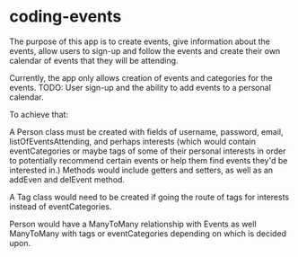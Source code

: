 # coding-events
The purpose of this app is to create events, give information about the events, allow users to sign-up and follow the events and create their own calendar of events that they will be attending.

Currently, the app only allows creation of events and categories for the events. TODO: User sign-up and the ability to add events to a personal calendar.

To achieve that:

A Person class must be created with fields of username, password, email, listOfEventsAttending, and perhaps interests (which would contain eventCategories or maybe tags of some of their personal interests in order to potentially recommend certain events or help them find events they'd be interested in.) Methods would include getters and setters, as well as an addEven and delEvent method.

A Tag class would need to be created if going the route of tags for interests instead of eventCategories.

Person would have a ManyToMany relationship with Events as well ManyToMany with tags or eventCategories depending on which is decided upon.
